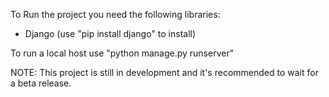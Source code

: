 To Run the project you need the following libraries:
- Django (use "pip install django" to install)

To run a local host use "python manage.py runserver"

NOTE: This project is still in development and it's recommended to wait for a beta release.
